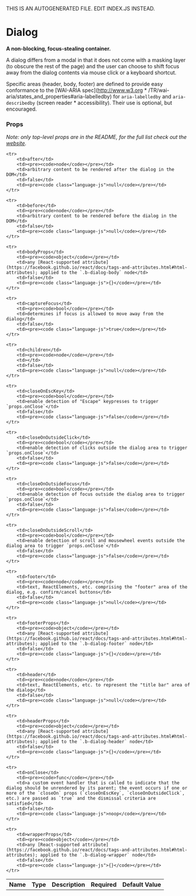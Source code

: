 THIS IS AN AUTOGENERATED FILE. EDIT INDEX.JS INSTEAD.

# Dialog
__A non-blocking, focus-stealing container.__

A dialog differs from a modal in that it does not come with a masking layer (to obscure the rest of the page)
and the user can choose to shift focus away from the dialog contents via mouse click or a keyboard shortcut.

Specific areas (header, body, footer) are defined to provide easy conformance to the
[WAI-ARIA spec](http://www.w3.org * /TR/wai-aria/states_and_properties#aria-labelledby) for `aria-labelledby`
and `aria-describedby` (screen reader  * accessibility). Their use is optional, but encouraged.

### Props

_Note: only top-level props are in the README, for the full list check out the [website](http://boundless.js.org/Dialog#props)._

<table>
    <tr>
        <th>Name</th>
        <th>Type</th>
        <th>Description</th>
        <th>Required</th>
        <th>Default Value</th>
    </tr>
    
    <tr>
        <td>after</td>
        <td><pre><code>node</code></pre></td>
        <td>arbitrary content to be rendered after the dialog in the DOM</td>
        <td>false</td>
        <td><pre><code class="language-js">null</code></pre></td>
    </tr>
    
    <tr>
        <td>before</td>
        <td><pre><code>node</code></pre></td>
        <td>arbitrary content to be rendered before the dialog in the DOM</td>
        <td>false</td>
        <td><pre><code class="language-js">null</code></pre></td>
    </tr>
    
    <tr>
        <td>bodyProps</td>
        <td><pre><code>object</code></pre></td>
        <td>any [React-supported attribute](https://facebook.github.io/react/docs/tags-and-attributes.html#html-attributes); applied to the `.b-dialog-body` node</td>
        <td>false</td>
        <td><pre><code class="language-js">{}</code></pre></td>
    </tr>
    
    <tr>
        <td>captureFocus</td>
        <td><pre><code>bool</code></pre></td>
        <td>determines if focus is allowed to move away from the dialog</td>
        <td>false</td>
        <td><pre><code class="language-js">true</code></pre></td>
    </tr>
    
    <tr>
        <td>children</td>
        <td><pre><code>node</code></pre></td>
        <td></td>
        <td>false</td>
        <td><pre><code class="language-js">null</code></pre></td>
    </tr>
    
    <tr>
        <td>closeOnEscKey</td>
        <td><pre><code>bool</code></pre></td>
        <td>enable detection of "Escape" keypresses to trigger `props.onClose`</td>
        <td>false</td>
        <td><pre><code class="language-js">false</code></pre></td>
    </tr>
    
    <tr>
        <td>closeOnOutsideClick</td>
        <td><pre><code>bool</code></pre></td>
        <td>enable detection of clicks outside the dialog area to trigger `props.onClose`</td>
        <td>false</td>
        <td><pre><code class="language-js">false</code></pre></td>
    </tr>
    
    <tr>
        <td>closeOnOutsideFocus</td>
        <td><pre><code>bool</code></pre></td>
        <td>enable detection of focus outside the dialog area to trigger `props.onClose`</td>
        <td>false</td>
        <td><pre><code class="language-js">false</code></pre></td>
    </tr>
    
    <tr>
        <td>closeOnOutsideScroll</td>
        <td><pre><code>bool</code></pre></td>
        <td>enable detection of scroll and mousewheel events outside the dialog area to trigger `props.onClose`</td>
        <td>false</td>
        <td><pre><code class="language-js">false</code></pre></td>
    </tr>
    
    <tr>
        <td>footer</td>
        <td><pre><code>node</code></pre></td>
        <td>text, ReactElements, etc. comprising the "footer" area of the dialog, e.g. confirm/cancel buttons</td>
        <td>false</td>
        <td><pre><code class="language-js">null</code></pre></td>
    </tr>
    
    <tr>
        <td>footerProps</td>
        <td><pre><code>object</code></pre></td>
        <td>any [React-supported attribute](https://facebook.github.io/react/docs/tags-and-attributes.html#html-attributes); applied to the `.b-dialog-footer` node</td>
        <td>false</td>
        <td><pre><code class="language-js">{}</code></pre></td>
    </tr>
    
    <tr>
        <td>header</td>
        <td><pre><code>node</code></pre></td>
        <td>text, ReactElements, etc. to represent the "title bar" area of the dialog</td>
        <td>false</td>
        <td><pre><code class="language-js">null</code></pre></td>
    </tr>
    
    <tr>
        <td>headerProps</td>
        <td><pre><code>object</code></pre></td>
        <td>any [React-supported attribute](https://facebook.github.io/react/docs/tags-and-attributes.html#html-attributes); applied to the `.b-dialog-header` node</td>
        <td>false</td>
        <td><pre><code class="language-js">{}</code></pre></td>
    </tr>
    
    <tr>
        <td>onClose</td>
        <td><pre><code>func</code></pre></td>
        <td>a custom event handler that is called to indicate that the dialog should be unrendered by its parent; the event occurs if one or more of the `closeOn` props (`closeOnEscKey`, `closeOnOutsideClick`, etc.) are passed as `true` and the dismissal criteria are satisfied</td>
        <td>false</td>
        <td><pre><code class="language-js">noop</code></pre></td>
    </tr>
    
    <tr>
        <td>wrapperProps</td>
        <td><pre><code>object</code></pre></td>
        <td>any [React-supported attribute](https://facebook.github.io/react/docs/tags-and-attributes.html#html-attributes); applied to the `.b-dialog-wrapper` node</td>
        <td>false</td>
        <td><pre><code class="language-js">{}</code></pre></td>
    </tr>
    
</table>

